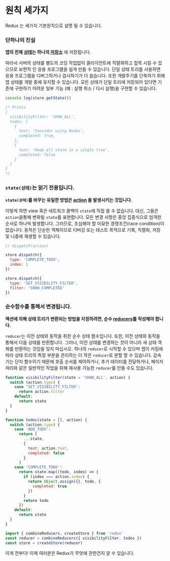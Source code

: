 # 원칙 세가지

Redux 는 세가지 기본원칙으로 설명 될 수 있습니다.

### 단하나의 진실

**앱의 전체 [상태](../Glossary.md#state)는 하나의 [저장소](../Glossary.md#store)** 에 저장됩니다.

따라서 서버의 상태를 별도의 코딩 작업없이 클라이언트에 직렬화하고 접목 시킬 수 있으므로 보편적 인 응용 프로그램을 쉽게 만들 수 있습니다. 단일 상태 트리를 사용하면 응용 프로그램을 디버그하거나 검사하기가 더 쉽습니다. 또한 개발주기를 단축하기 위해 앱 상태를 개발 중에 유지할 수 있습니다. 모든 상태가 단일 트리에 저장되어 있다면 기존에 구현하기 어려운 일부 기능 (예 : 실행 취소 / 다시 실행)을 구현할 수 있습니다.

```js
console.log(store.getState())

/* Prints
{
  visibilityFilter: 'SHOW_ALL',
  todos: [
    {
      text: 'Consider using Redux',
      completed: true,
    },
    {
      text: 'Keep all state in a single tree',
      completed: false
    }
  ]
}
*/
```

### `state(상태)`는 읽기 전용입니다.

**`state(상태)`를 바꾸는 유일한 방법은 [action](../Glossary.md#action) 을 발생시키는 것입니다.**

이렇게 하면 view 혹은 네트워크 콜백이 `state`에 직접 쓸 수 없습니다. 대신, 그들은 `action`을통해 변화될 `state`를 표현합니다. 모든 변경 사항은 중앙 집중식으로 엄격한 순서로 하나씩 발생합니다. 그러므로, 조심해야 할 미묘한 경쟁조건(race condition)이 없습니다. 동작은 단순한 객체이므로 디버깅 또는 테스트 목적으로 기록, 직렬화, 저장 및 나중에 재생할 수 있습니다.

```js
// dispatch(action)

store.dispatch({
  type: 'COMPLETE_TODO',
  index: 1
})

store.dispatch({
  type: 'SET_VISIBILITY_FILTER',
  filter: 'SHOW_COMPLETED'
})
```

### 순수함수를 통해서 변경됩니다.

**액션에 의해 상태 트리가 변환되는 방법을 지정하려면, 순수 [reducers](../Glossary.md#reducer)를 작성해야 합니다.**

`reducer`는 이전 상태와 동작을 취한 순수 상태 함수입니다. 또한, 이전 상태와 동작을 통해서 다음 상태를 반환합니다. 그러나, 이전 상태를 변경하는 것이 아니라 새 상태 객체를 반환하는 것임을 잊지 마십시오. 하나의 `reducer`로 시작할 수 있으며 앱이 커짐에 따라 상태 트리의 특정 부분을 관리하는 더 작은 `reducer`로 분할 할 수 있습니다. 감속기는 단지 함수이기 때문에 호출 순서를 제어하거나, 추가 데이터를 전달하거나, 페이지처리와 같은 일반적인 작업을 위해 재사용 가능한 `reducer`를 만들 수도 있습니다.

```js
function visibilityFilter(state = 'SHOW_ALL', action) {
  switch (action.type) {
    case 'SET_VISIBILITY_FILTER':
      return action.filter
    default:
      return state
  }
}

function todos(state = [], action) {
  switch (action.type) {
    case 'ADD_TODO':
      return [
        ...state,
        {
          text: action.text,
          completed: false
        }
      ]
    case 'COMPLETE_TODO':
      return state.map((todo, index) => {
        if (index === action.index) {
          return Object.assign({}, todo, {
            completed: true
          })
        }
        return todo
      })
    default:
      return state
  }
}

import { combineReducers, createStore } from 'redux'
const reducer = combineReducers({ visibilityFilter, todos })
const store = createStore(reducer)
```

이게 전부다! 이제 여러분은 Redux가 무엇에 관한건지 알 수 있습니다.